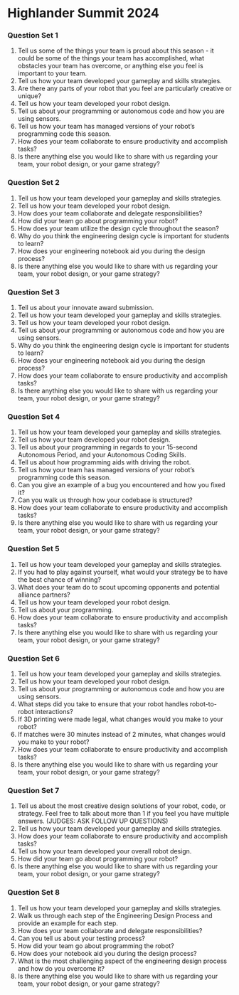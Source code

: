 # Highlander Summit 2024

### Question Set 1

1. Tell us some of the things your team is proud about this season - it could be some of the things your team has accomplished, what obstacles your team has overcome, or anything else you feel is important to your team.
2. Tell us how your team developed your gameplay and skills strategies.
3. Are there any parts of your robot that you feel are particularly creative or unique?
4. Tell us how your team developed your robot design.
5. Tell us about your programming or autonomous code and how you are using sensors.
6. Tell us how your team has managed versions of your robot’s programming code this season.
7. How does your team collaborate to ensure productivity and accomplish tasks?
8. Is there anything else you would like to share with us regarding your team, your robot design, or your game strategy?

### Question Set 2

1. Tell us how your team developed your gameplay and skills strategies.
2. Tell us how your team developed your robot design.
3. How does your team collaborate and delegate responsibilities?
4. How did your team go about programming your robot?
5. How does your team utilize the design cycle throughout the season?
6. Why do you think the engineering design cycle is important for students to learn?
7. How does your engineering notebook aid you during the design process?
8. Is there anything else you would like to share with us regarding your team, your robot design, or your game strategy?

### Question Set 3

1. Tell us about your innovate award submission.
2. Tell us how your team developed your gameplay and skills strategies.
3. Tell us how your team developed your robot design.
4. Tell us about your programming or autonomous code and how you are using sensors.
5. Why do you think the engineering design cycle is important for students to learn?
6. How does your engineering notebook aid you during the design process?
7. How does your team collaborate to ensure productivity and accomplish tasks?
8. Is there anything else you would like to share with us regarding your team, your robot design, or your game strategy?

### Question Set 4

1. Tell us how your team developed your gameplay and skills strategies.
2. Tell us how your team developed your robot design.
3. Tell us about your programming in regards to your 15-second Autonomous Period, and your Autonomous Coding Skills.
4. Tell us about how programming aids with driving the robot.
5. Tell us how your team has managed versions of your robot’s programming code this season.
6. Can you give an example of a bug you encountered and how you fixed it?
7. Can you walk us through how your codebase is structured?
8. How does your team collaborate to ensure productivity and accomplish tasks?
9. Is there anything else you would like to share with us regarding your team, your robot design, or your game strategy?

### Question Set 5

1. Tell us how your team developed your gameplay and skills strategies.
2. If you had to play against yourself, what would your strategy be to have the best chance of winning?
3. What does your team do to scout upcoming opponents and potential alliance partners?
4. Tell us how your team developed your robot design.
5. Tell us about your programming.
6. How does your team collaborate to ensure productivity and accomplish tasks?
7. Is there anything else you would like to share with us regarding your team, your robot design, or your game strategy?

### Question Set 6

1. Tell us how your team developed your gameplay and skills strategies.
2. Tell us how your team developed your robot design.
3. Tell us about your programming or autonomous code and how you are using sensors.
4. What steps did you take to ensure that your robot handles robot-to-robot interactions?
5. If 3D printing were made legal, what changes would you make to your robot?
6. If matches were 30 minutes instead of 2 minutes, what changes would you make to your robot?
7. How does your team collaborate to ensure productivity and accomplish tasks?
8. Is there anything else you would like to share with us regarding your team, your robot design, or your game strategy?

### Question Set 7

1. Tell us about the most creative design solutions of your robot, code, or strategy. Feel free to talk about more than 1 if you feel you have multiple answers. (JUDGES: ASK FOLLOW UP QUESTIONS)
2. Tell us how your team developed your gameplay and skills strategies.
3. How does your team collaborate to ensure productivity and accomplish tasks?
4. Tell us how your team developed your overall robot design.
5. How did your team go about programming your robot?
6. Is there anything else you would like to share with us regarding your team, your robot design, or your game strategy?

### Question Set 8

1. Tell us how your team developed your gameplay and skills strategies.
2. Walk us through each step of the Engineering Design Process and provide an example for each step.
3. How does your team collaborate and delegate responsibilities?
4. Can you tell us about your testing process?
5. How did your team go about programming the robot?
6. How does your notebook aid you during the design process?
7. What is the most challenging aspect of the engineering design process and how do you overcome it?
8. Is there anything else you would like to share with us regarding your team, your robot design, or your game strategy?